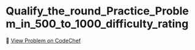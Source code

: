 # Qualify_the_round_Practice_Problem_in_500_to_1000_difficulty_rating

🔗 [View Problem on CodeChef](https://www.codechef.com/practice/course/logical-problems/DIFF800/problems/QUALIFY)
